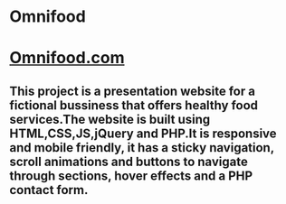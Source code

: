 # Omnifood
<a href="https://chrissscurry.github.io/Omnifood/"><h1>Omnifood.com</h1></a>

<h2>This project is a presentation website for a fictional bussiness that offers healthy food services.The website is built using HTML,CSS,JS,jQuery and PHP.It is responsive and mobile friendly, it has a sticky navigation, scroll animations and buttons to navigate through sections, hover effects and a PHP contact form.</h2>
